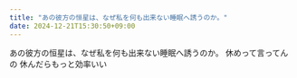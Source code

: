 ```yaml
---
title: "あの彼方の恒星は、なぜ私を何も出来ない睡眠へ誘うのか。"
date: 2024-12-21T15:30:50+09:00
---
```

あの彼方の恒星は、なぜ私を何も出来ない睡眠へ誘うのか。
休めって言ってんの
休んだらもっと効率いい

